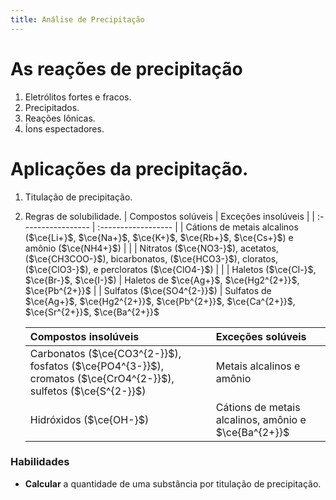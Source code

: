 ```yaml
---
title: Análise de Precipitação
---
```


# As reações de precipitação

1. Eletrólitos fortes e fracos.
2. Precipitados.
3. Reações Iônicas.
4. Íons espectadores.

# Aplicações da precipitação.

1. Titulação de precipitação.
2. Regras de solubilidade.
    | Compostos solúveis | Exceções insolúveis |
    | :----------------- | :------------------ |
    | Cátions de metais alcalinos ($\ce{Li+}$, $\ce{Na+}$, $\ce{K+}$, $\ce{Rb+}$, $\ce{Cs+}$) e amônio ($\ce{NH4+}$) |  |
    | Nitratos ($\ce{NO3-}$), acetatos, ($\ce{CH3COO-}$), bicarbonatos, ($\ce{HCO3-}$), cloratos, ($\ce{ClO3-}$), e percloratos ($\ce{ClO4-}$) | |
    | Haletos ($\ce{Cl-}$, $\ce{Br-}$, $\ce{I-}$) | Haletos de $\ce{Ag+}$, $\ce{Hg2^{2+}}$, $\ce{Pb^{2+}}$ |
    | Sulfatos ($\ce{SO4^{2-}}$) | Sulfatos de $\ce{Ag+}$, $\ce{Hg2^{2+}}$, $\ce{Pb^{2+}}$, $\ce{Ca^{2+}}$, $\ce{Sr^{2+}}$, $\ce{Ba^{2+}}$

    | Compostos insolúveis | Exceções solúveis |
    | :----------------- | :------------------ |
    | Carbonatos ($\ce{CO3^{2-}}$), fosfatos ($\ce{PO4^{3-}}$), cromatos ($\ce{CrO4^{2-}}$), sulfetos ($\ce{S^{2-}}$) | Metais alcalinos e amônio  |
    | Hidróxidos ($\ce{OH-}$) | Cátions de metais alcalinos, amônio e  $\ce{Ba^{2+}}$ |

### Habilidades

- **Calcular** a quantidade de uma substância por titulação de precipitação.